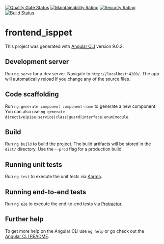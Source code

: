 [![Quality Gate Status](https://sonarcloud.io/api/project_badges/measure?project=ISPP-LinkedPet_frontend_isppet&metric=alert_status)](https://sonarcloud.io/dashboard?id=ISPP-LinkedPet_frontend_isppet)
[![Maintainability Rating](https://sonarcloud.io/api/project_badges/measure?project=ISPP-LinkedPet_backend_isppet&metric=sqale_rating)](https://sonarcloud.io/dashboard?id=ISPP-LinkedPet_backend_isppet)
[![Security Rating](https://sonarcloud.io/api/project_badges/measure?project=ISPP-LinkedPet_backend_isppet&metric=security_rating)](https://sonarcloud.io/dashboard?id=ISPP-LinkedPet_backend_isppet)
[![Build Status](https://travis-ci.org/ISPP-LinkedPet/frontend_isppet.svg?branch=master)](https://travis-ci.org/ISPP-LinkedPet/frontend_isppet)
# frontend_isppet

This project was generated with [Angular CLI](https://github.com/angular/angular-cli) version 9.0.2.

## Development server

Run `ng serve` for a dev server. Navigate to `http://localhost:4200/`. The app will automatically reload if you change any of the source files.

## Code scaffolding

Run `ng generate component component-name` to generate a new component. You can also use `ng generate directive|pipe|service|class|guard|interface|enum|module`.

## Build

Run `ng build` to build the project. The build artifacts will be stored in the `dist/` directory. Use the `--prod` flag for a production build.

## Running unit tests

Run `ng test` to execute the unit tests via [Karma](https://karma-runner.github.io).

## Running end-to-end tests

Run `ng e2e` to execute the end-to-end tests via [Protractor](http://www.protractortest.org/).

## Further help

To get more help on the Angular CLI use `ng help` or go check out the [Angular CLI README](https://github.com/angular/angular-cli/blob/master/README.md).
